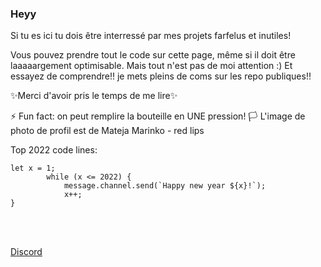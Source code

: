 ### Heyy
Si tu es ici tu dois être interressé par mes projets farfelus et inutiles!

Vous pouvez prendre tout le code sur cette page, même si il doit être laaaaargement optimisable.
Mais tout n'est pas de moi attention :)
Et essayez de comprendre!! je mets pleins de coms sur les repo publiques!!

✨Merci d'avoir pris le temps de me lire✨

⚡ Fun fact: on peut remplire la bouteille en UNE pression!
🏳️ L'image de photo de profil est de Mateja Marinko - red lips

Top 2022 code lines:
```
let x = 1;
        while (x <= 2022) {
            message.channel.send(`Happy new year ${x}!`);
            x++;
}
```
<br>
<br>

[Discord](https://dicordapp.com/)
